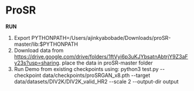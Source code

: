 # ProSR

**RUN** 

1.  Export PYTHONPATH=/Users/ajinkyabobade/Downloads/proSR-master/lib:$PYTHONPATH
2.  Download data from https://drive.google.com/drive/folders/1ftVyi6p3uKJYbsatnAbtrjY9Z3aFy23s?usp=sharing. place the data in proSR-master folder
3.  Run Demo from existing checkpoints using: python3 test.py --checkpoint data/checkpoints/proSRGAN_x8.pth --target data/datasets/DIV2K/DIV2K_valid_HR2 --scale 2 --output-dir output
